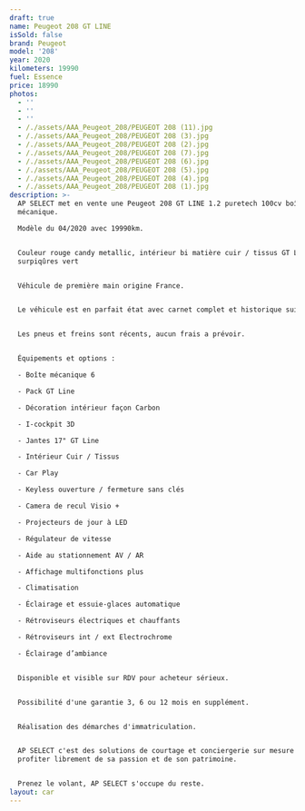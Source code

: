 ```yaml
---
draft: true
name: Peugeot 208 GT LINE
isSold: false
brand: Peugeot
model: '208'
year: 2020
kilometers: 19990
fuel: Essence
price: 18990
photos:
  - ''
  - ''
  - ''
  - /./assets/AAA_Peugeot_208/PEUGEOT 208 (11).jpg
  - /./assets/AAA_Peugeot_208/PEUGEOT 208 (3).jpg
  - /./assets/AAA_Peugeot_208/PEUGEOT 208 (2).jpg
  - /./assets/AAA_Peugeot_208/PEUGEOT 208 (7).jpg
  - /./assets/AAA_Peugeot_208/PEUGEOT 208 (6).jpg
  - /./assets/AAA_Peugeot_208/PEUGEOT 208 (5).jpg
  - /./assets/AAA_Peugeot_208/PEUGEOT 208 (4).jpg
  - /./assets/AAA_Peugeot_208/PEUGEOT 208 (1).jpg
description: >-
  AP SELECT met en vente une Peugeot 208 GT LINE 1.2 puretech 100cv boîte
  mécanique.

  Modèle du 04/2020 avec 19990km.


  Couleur rouge candy metallic, intérieur bi matière cuir / tissus GT LINE,
  surpiqûres vert


  Véhicule de première main origine France.


  Le véhicule est en parfait état avec carnet complet et historique suivi.


  Les pneus et freins sont récents, aucun frais a prévoir.


  Équipements et options :

  - Boîte mécanique 6

  - Pack GT Line

  - Décoration intérieur façon Carbon

  - I-cockpit 3D

  - Jantes 17" GT Line

  - Intérieur Cuir / Tissus

  - Car Play

  - Keyless ouverture / fermeture sans clés

  - Camera de recul Visio +

  - Projecteurs de jour à LED

  - Régulateur de vitesse

  - Aide au stationnement AV / AR

  - Affichage multifonctions plus

  - Climatisation

  - Éclairage et essuie-glaces automatique

  - Rétroviseurs électriques et chauffants

  - Rétroviseurs int / ext Electrochrome

  - Éclairage d’ambiance


  Disponible et visible sur RDV pour acheteur sérieux.


  Possibilité d'une garantie 3, 6 ou 12 mois en supplément.


  Réalisation des démarches d'immatriculation.


  AP SELECT c'est des solutions de courtage et conciergerie sur mesure pour
  profiter librement de sa passion et de son patrimoine.


  Prenez le volant, AP SELECT s'occupe du reste.
layout: car
---
```


